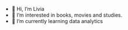 - 👋 Hi, I’m Livia
- 👀 I’m interested in books, movies and studies. 
- 🌱 I’m currently learning data analytics

<!---
Livia-Cs/Livia-Cs is a ✨ special ✨ repository because its `README.md` (this file) appears on your GitHub profile.
You can click the Preview link to take a look at your changes.
--->
